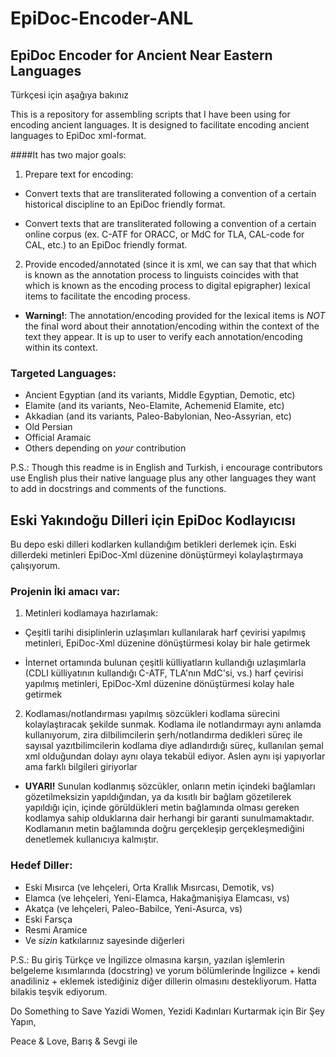 EpiDoc-Encoder-ANL
==============================

EpiDoc Encoder for Ancient Near Eastern Languages
---------------------------------------

Türkçesi için aşağıya bakınız

This is a repository for assembling scripts that I have been using for encoding ancient languages. It is designed to facilitate encoding ancient languages to EpiDoc xml-format. 

####It has two major goals:

1. Prepare text for encoding:

  * Convert texts that are transliterated following a convention of a certain historical discipline to an EpiDoc friendly format.

  * Convert texts that are transliterated following a convention of a certain online corpus (ex. C-ATF for ORACC, or MdC for TLA, CAL-code for CAL, etc.) to an EpiDoc friendly format.


2. Provide encoded/annotated (since it is xml, we can say that that which is known as the annotation process to linguists coincides with that which is known as the encoding process to digital epigrapher) lexical items to facilitate the encoding process.
  
  * **Warning!**: The annotation/encoding provided for the lexical items is _NOT_ the final word about their annotation/encoding within the context of the text they appear. It is up to user to verify each annotation/encoding within its context. 
  
### Targeted Languages:

* Ancient Egyptian (and its variants, Middle Egyptian, Demotic, etc)
* Elamite (and its variants, Neo-Elamite, Achemenid Elamite, etc)
* Akkadian (and its variants, Paleo-Babylonian, Neo-Assyrian, etc)
* Old Persian
* Official Aramaic
* Others depending on _your_ contribution

P.S.: Though this readme is in English and Turkish, i encourage contributors use English plus their native language plus any other languages they want to add in docstrings and comments of the functions. 


Eski Yakındoğu Dilleri için EpiDoc Kodlayıcısı
------------------------------------------

Bu depo eski dilleri kodlarken kullandığım betikleri derlemek için. Eski dillerdeki metinleri EpiDoc-Xml düzenine dönüştürmeyi kolaylaştırmaya çalışıyorum.

### Projenin İki amacı var:

1. Metinleri kodlamaya hazırlamak:
  * Çeşitli tarihi disiplinlerin uzlaşımları kullanılarak harf çevirisi yapılmış metinleri, EpiDoc-Xml düzenine dönüştürmesi kolay bir hale getirmek
  
  * İnternet ortamında bulunan çeşitli külliyatların kullandığı uzlaşımlarla (CDLI külliyatının kullandığı C-ATF, TLA'nın MdC'si, vs.) harf çevirisi yapılmış metinleri, EpiDoc-Xml düzenine dönüştürmesi kolay hale getirmek
  
  
2. Kodlaması/notlandırması yapılmış sözcükleri kodlama sürecini kolaylaştıracak şekilde sunmak. Kodlama ile notlandırmayı aynı anlamda kullanıyorum, zira dilbilimcilerin şerh/notlandırma dedikleri süreç ile sayısal yazıtbilimcilerin kodlama diye adlandırdığı süreç, kullanılan şemal xml olduğundan dolayı aynı olaya tekabül ediyor. Aslen aynı işi yapıyorlar ama farklı bilgileri giriyorlar

  * **UYARI!** Sunulan kodlanmış sözcükler, onların metin içindeki bağlamları gözetilmeksizin yapıldığından, ya da kısıtlı bir bağlam gözetilerek yapıldığı için, içinde görüldükleri metin bağlamında olması gereken kodlamya sahip olduklarına dair herhangi bir garanti sunulmamaktadır. Kodlamanın metin bağlamında doğru gerçekleşip gerçekleşmediğini denetlemek kullanıcıya kalmıştır.
  
### Hedef Diller:

* Eski Mısırca (ve lehçeleri, Orta Krallık Mısırcası, Demotik, vs)
* Elamca (ve lehçeleri, Yeni-Elamca, Hakağmanişiya Elamcası, vs)
* Akatça (ve lehçeleri, Paleo-Babilce, Yeni-Asurca, vs)
* Eski Farsça
* Resmi Aramice 
* Ve _sizin_ katkılarınız sayesinde diğerleri

P.S.: Bu giriş Türkçe ve İngilizce olmasına karşın, yazılan işlemlerin belgeleme kısımlarında (docstring) ve yorum bölümlerinde İngilizce + kendi anadiliniz + eklemek istediğiniz diğer dillerin olmasını destekliyorum. Hatta bilakis teşvik ediyorum.


Do Something to Save Yazidi Women,
Yezidi Kadınları Kurtarmak için Bir Şey Yapın,

Peace & Love,
Barış & Sevgi ile


